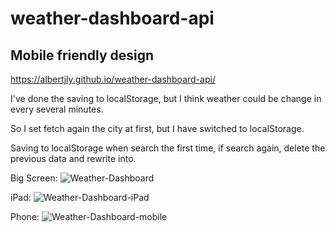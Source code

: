 # weather-dashboard-api

## Mobile friendly design

https://albertjly.github.io/weather-dashboard-api/

I've done the saving to localStorage, but I think weather could be change in every several minutes. 

So I set fetch again the city at first, but I have switched to localStorage. 

Saving to localStorage when search the first time, if search again, delete the previous data and rewrite into.

Big Screen:
![Weather-Dashboard](https://user-images.githubusercontent.com/69495353/112198402-4c054300-8bca-11eb-94c2-ed7f4ebcbdc9.png)

iPad:
![Weather-Dashboard-iPad](https://user-images.githubusercontent.com/69495353/112198458-5cb5b900-8bca-11eb-9475-1adfc3de5bcb.png)

Phone:
![Weather-Dashboard-mobile](https://user-images.githubusercontent.com/69495353/112198501-65a68a80-8bca-11eb-898d-22931f999098.png)
